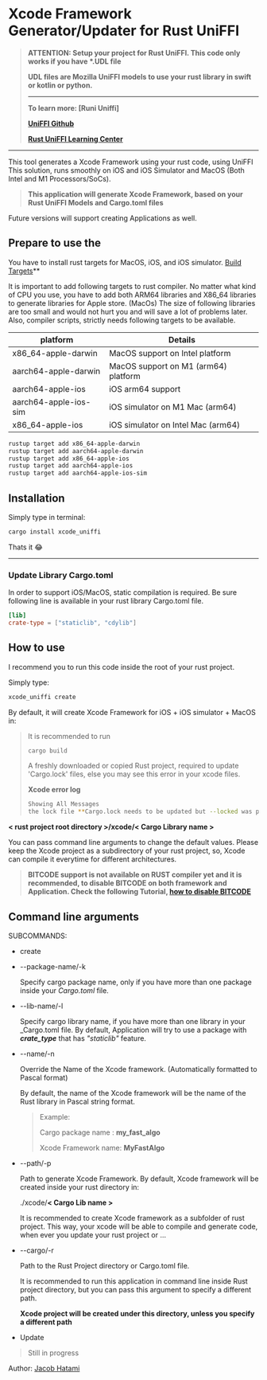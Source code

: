 # Xcode Framework Generator/Updater for Rust UniFFI

>**ATTENTION: Setup your project for Rust UniFFI. This code only works if you have \*.UDL file**
> 
>**UDL files are Mozilla UniFFI models to use your rust library in swift or kotlin or python.**
>***
>**To learn more: [Runi Uniffi]**
>
>**[UniFFI Github](https://mozilla.github.io/uniffi-rs/)**
>
>**[Rust UniFFI Learning Center](https://mozilla.github.io/uniffi-rs/)**
***

This tool generates a Xcode Framework using your rust code, using UniFFI
This solution, runs smoothly on iOS and iOS Simulator and MacOS (Both Intel and M1 Processors/SoCs).

>**This application will generate Xcode Framework, based on your Rust UniFFI Models and Cargo.toml files**

Future versions will support creating Applications as well.

## Prepare to use the

You have to install rust targets for MacOS, iOS, and iOS simulator.
[Build Targets](https://doc.rust-lang.org/nightly/rustc/platform-support.html)**

It is important to add following targets to rust compiler. No matter what kind of CPU you use, you have to add both ARM64 libraries and X86_64 libraries to generate libraries for Apple store. (MacOs)
The size of following libraries are too small and would not hurt you and will save a lot of problems later.
Also, compiler scripts, strictly needs following targets to be available.

 | platform | Details |
 | -------- | ------- |
 | x86_64-apple-darwin | MacOS support on Intel platform |
 | aarch64-apple-darwin | MacOS support on M1 (arm64) platform |
 | aarch64-apple-ios | iOS arm64 support |
 | aarch64-apple-ios-sim | iOS simulator on M1 Mac (arm64) |
 | x86_64-apple-ios | iOS simulator on Intel Mac (arm64) |

 
 ```bash
 rustup target add x86_64-apple-darwin
 rustup target add aarch64-apple-darwin
 rustup target add x86_64-apple-ios
 rustup target add aarch64-apple-ios
 rustup target add aarch64-apple-ios-sim
 ```

## Installation

Simply type in terminal:

```bash
cargo install xcode_uniffi
```
Thats it 😂

---
### **Update Library Cargo.toml**

In order to support iOS/MacOS, static compilation is required.
Be sure following line is available in your rust library Cargo.toml file.

```toml
[lib]
crate-type = ["staticlib", "cdylib"]
```

## How to use

I recommend you to run this code inside the root of your rust project.

Simply type: 

```bash
xcode_uniffi create
```

By default, it will create Xcode Framework for iOS + iOS simulator + MacOS in:

>It is recommended to run
> ```bash
> cargo build
>```
> A freshly downloaded or copied Rust project, required to update 'Cargo.lock' files, else you may see this error in your xcode files.
>
> **Xcode error log**
>```bash
> Showing All Messages
> the lock file **Cargo.lock needs to be updated but --locked was passed to prevent this
>```




**< rust project root directory >/xcode/< Cargo Library name >**

You can pass command line arguments to change the default values.
Please keep the Xcode project as a subdirectory of your rust project, so, Xcode can compile it everytime for different architectures.

> **BITCODE support is not available on RUST compiler yet and it is recommended, to disable BITCODE on both framework and Application. Check the following Tutorial, [how to disable BITCODE]()**


## Command line arguments

SUBCOMMANDS:
* create
 - --package-name/-k

   Specify cargo package name, only if you have more than one package inside your _Cargo.toml_ file.

 - --lib-name/-l

   Specify cargo library name, if you have more than one library in your _Cargo.toml file.
   By default, Application will try to use a package with **_crate_type_** that has _"staticlib"_ feature.

 - --name/-n

   Override the Name of the Xcode framework. (Automatically formatted to Pascal format)

   By default, the name of the Xcode framework will be the name of the Rust library in Pascal string format.

   >Example:
   >
   >Cargo package name : **my_fast_algo**
   >
   >Xcode Framework name: **MyFastAlgo**

 - --path/-p

   Path to generate Xcode Framework.
   By default, Xcode framework will be created inside your rust directory in:

   ./xcode/**< Cargo Lib name >**

   It is recommended to create Xcode framework as a subfolder of rust project. This way, your xcode will be able to compile and generate code, when ever you update your rust project or ...

 - --cargo/-r

   Path to the Rust Project directory or Cargo.toml file.

   It is recommended to run this application in command line inside Rust project directory, but you can pass this argument to specify a different path.

   **Xcode project will be created under this directory, unless you specify a different path**


* Update
> Still in progress


Author: [Jacob Hatami](mjhatamy@gmail.com)